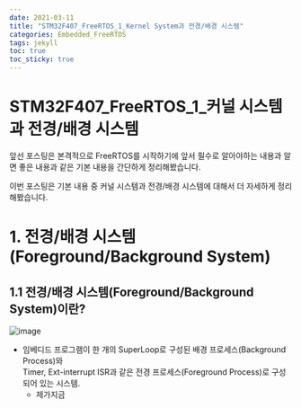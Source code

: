 ```yaml
---
date: 2021-03-11
title: "STM32F407_FreeRTOS_1_Kernel System과 전경/배경 시스템"
categories: Embedded_FreeRTOS
tags: jekyll
toc: true  
toc_sticky: true 
---
```


STM32F407_FreeRTOS_1_커널 시스템과 전경/배경 시스템
=============
앞선 포스팅은 본격적으로 FreeRTOS를 시작하기에 앞서 필수로 알아야하는 내용과 알면 좋은 내용과 같은 기본 내용을 간단하게 정리해봤습니다.

이번 포스팅은 기본 내용 중 커널 시스템과 전경/배경 시스템에 대해서 더 자세하게 정리해봤습니다.

# 1. 전경/배경 시스템(Foreground/Background System)
## 1.1 전경/배경 시스템(Foreground/Background System)이란?
![image](https://user-images.githubusercontent.com/79636864/110751841-c3aca700-8287-11eb-9b5b-43a1792582eb.png)
* 임베디드 프로그램이 한 개의 SuperLoop로 구성된 배경 프로세스(Background Process)와    
  Timer, Ext-interrupt ISR과 같은 전경 프로세스(Foreground Process)로 구성되어 있는 시스템.
    * 제가지금
